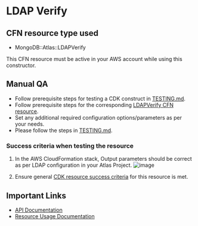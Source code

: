 # LDAP Verify

## CFN resource type used
- MongoDB::Atlas::LDAPVerify

This CFN resource must be active in your AWS account while using this constructor.

## Manual QA
- Follow prerequisite steps for testing a CDK construct in [TESTING.md](../../../TESTING.md).
- Follow prerequisite steps for the corresponding [LDAPVerify CFN resource](../../../../cfn-resources/ldap-verify/test/README.md).
- Set any additional required configuration options/parameters as per your needs.
- Please follow the steps in [TESTING.md](../../../TESTING.md).


### Success criteria when testing the resource
1. In the AWS CloudFormation stack, Output parameters should be correct as per LDAP configuration in your Atlas Project.
   ![image](https://user-images.githubusercontent.com/122359335/227264049-b1e44366-553c-417a-b541-15589a636037.png)

2. Ensure general [CDK resource success criteria](../../../TESTING.md#success-criteria-to-be-satisfied-when-testing-a-construct) for this resource is met.

## Important Links
- [API Documentation](https://www.mongodb.com/docs/atlas/reference/api/ldaps-configuration-request-verification/)
- [Resource Usage Documentation](https://www.mongodb.com/docs/atlas/security-ldaps/)
